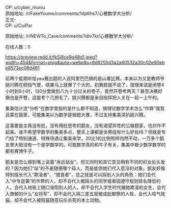 
OP: u/cyber_niuniu  
原始地址: /r/FakeYoumo/comments/1dp6hs7/心梗数学大分析/  
正文:  
OP: u/CuiPar  

 原始地址: /r/NEWTo_Cave/comments/1dlv7kr/心梗数学大分析/  

  

 在线人数：0

https://preview.redd.it/fk5j8ce9g48d1.jpeg?width=454&format=pjpg&auto=webp&s=9d8255d3a2a60532a30c02e90ebe8573ec08d461  

 前两个星期听给yau赛出题的人说阿里巴巴搞的是山寨比赛，本来以为又是教师爷姚兴腾在颐指气使，结果马上就爆了个大的。初赛题就不说了，按理来说是闭卷4小时到6小时，120分里做到八九十分过关的卷子，竟然开卷考两天？甚至决赛好像也是开卷，这能考个几把毛了，姚兴腾都是亲自指挥把人关在一起一上午的。

集美估计连“分析”在数学里指的是什么都不知道，搞理论数学学术怎么“作弊”我暂且蒙在鼓里，可能集美以为数学是做题大赛，不过支持集美深扒姚兴腾。  

 这事要是主角没有批，没有用批思考的鹅友，没有渴望异性的公做题家，也炒作不起来。谁不希望学数学的集美多点，整天上课都是全男组有什么好处吗？但就是专门给了特别通道、特殊待遇让集美来学，20比1的比例照样岿然不动，一万多个鹅友里大抵没有一个是学数学的。可能数学真的和牛子有关，集美中极少数学数学的都有赛博牛子。

鹅友是怎么做到嘴上说着“永远站女”，但又同时和其它意见稍有不同的织女扯头发的？因为她们“站”的不是随便哪个母人，而是能供她们代入意淫的对象。鹅友好像特别擅长代入“欺凌者”、“猎食者”，总之就是可以踩别人头的角色：她们会代入“中专逆袭”的作弊的人，却不会代入被踩头的同学或者因遵守规则排名降低的人，会代入地铁上随口诬陷别人的人，却不会代入学生时代被她欺凌的女生，会代入商朝的什么“女将军”，却不会代入隔三差五就被成批献祭的人牲，会代入哈气贱猫，却不会代入被贱猫随意玩乐杀死的本土动物。
